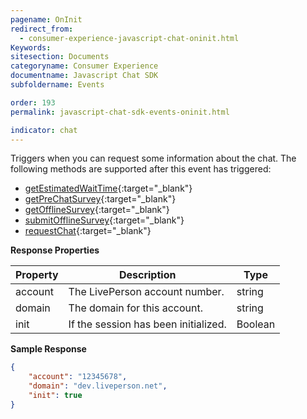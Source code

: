 ```yaml
---
pagename: OnInit
redirect_from:
  - consumer-experience-javascript-chat-oninit.html
Keywords:
sitesection: Documents
categoryname: Consumer Experience
documentname: Javascript Chat SDK
subfoldername: Events

order: 193
permalink: javascript-chat-sdk-events-oninit.html

indicator: chat
---
```


Triggers when you can request some information about the chat. The following methods are supported after this event has triggered:

- [getEstimatedWaitTime](consumer-experience-javascript-chat-getestimatedwaittime.html){:target="_blank"}
- [getPreChatSurvey](consumer-experience-javascript-chat-getprechatsurvey.html){:target="_blank"}
- [getOfflineSurvey](consumer-experience-javascript-chat-getofflinesurvey.html){:target="_blank"}
- [submitOfflineSurvey](consumer-experience-javascript-chat-submitofflinesurvey.html){:target="_blank"}
- [requestChat](consumer-experience-javascript-chat-requestchat.html){:target="_blank"}

**Response Properties**

| Property | Description                          | Type    |
|----------|--------------------------------------|---------|
| account  | The LivePerson account number.       | string  |
| domain   | The domain for this account.         | string  |
| init     | If the session has been initialized. | Boolean |

**Sample Response**

```json
{
    "account": "12345678",
    "domain": "dev.liveperson.net",
    "init": true
}
```